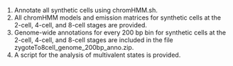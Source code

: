 1. Annotate all synthetic cells using chromHMM.sh.
2. All chromHMM models and emission matrices for synthetic cells at the 2-cell, 4-cell, and 8-cell stages are provided.
3. Genome-wide annotations for every 200 bp bin for synthetic cells at the 2-cell, 4-cell, and 8-cell stages are included in the file zygoteTo8cell_genome_200bp_anno.zip.
4. A script for the analysis of multivalent states is provided.
